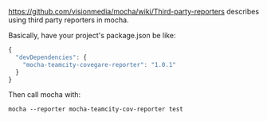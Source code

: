 https://github.com/visionmedia/mocha/wiki/Third-party-reporters describes using third party reporters in mocha.

Basically, have your project's package.json be like:

``` js
{  
  "devDependencies": {  
    "mocha-teamcity-covegare-reporter": "1.0.1"  
  }  
}
```

Then call mocha with:

`mocha --reporter mocha-teamcity-cov-reporter test`
